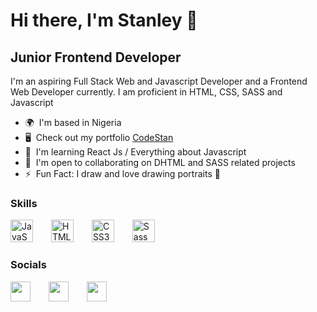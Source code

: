 

# Hi there, I'm Stanley 🌇

Junior Frontend Developer
-------------------------

I'm an aspiring Full Stack Web and Javascript Developer and a Frontend Web Developer currently. I am proficient in HTML, CSS, SASS and Javascript


* 🌍  I'm based in Nigeria
* 🖥️  Check out my portfolio [CodeStan](http://codestan.netlify.app)
* 🧠  I'm learning React Js / Everything about Javascript
* 🤝  I'm open to collaborating on DHTML and SASS related projects
* ⚡  Fun Fact: I draw and love drawing portraits 🤭

### Skills


<p align="left" ">
<a style="margin-right: 25px" href="https://developer.mozilla.org/en-US/docs/Web/JavaScript" target="_blank" rel="noreferrer"><img src="https://raw.githubusercontent.com/danielcranney/readme-generator/main/public/icons/skills/javascript-colored.svg" width="36" height="36" alt="JavaScript" /></a>
<a style="margin-right: 25px" href="https://developer.mozilla.org/en-US/docs/Glossary/HTML5" target="_blank" rel="noreferrer"><img src="https://raw.githubusercontent.com/danielcranney/readme-generator/main/public/icons/skills/html5-colored.svg" width="36" height="36" alt="HTML5" /></a>
<a style="margin-right: 25px" href="https://www.w3.org/TR/CSS/#css" target="_blank" rel="noreferrer"><img src="https://raw.githubusercontent.com/danielcranney/readme-generator/main/public/icons/skills/css3-colored.svg" width="36" height="36" alt="CSS3" /></a>
<a style="margin-right: 25px" href="https://sass-lang.com/" target="_blank" rel="noreferrer"><img src="https://raw.githubusercontent.com/danielcranney/readme-generator/main/public/icons/skills/sass-colored.svg" width="36" height="36" alt="Sass" /></a>
</p>


### Socials

<p align="left"> <a style="margin-right: 25px" href="https://www.github.com/code-stan" target="_blank" rel="noreferrer"><img src="https://raw.githubusercontent.com/danielcranney/readme-generator/main/public/icons/socials/github.svg" width="32" height="32" /></a> <a style="margin-right: 25px" href="https://www.linkedin.com/in/codestan" target="_blank" rel="noreferrer"><img src="https://raw.githubusercontent.com/danielcranney/readme-generator/main/public/icons/socials/linkedin.svg" width="32" height="32" /></a> <a style="margin-right: 25px" href="https://www.twitter.com/codestanley" target="_blank" rel="noreferrer"><img src="https://raw.githubusercontent.com/danielcranney/readme-generator/main/public/icons/socials/twitter.svg" width="32" height="32" /></a></p>

